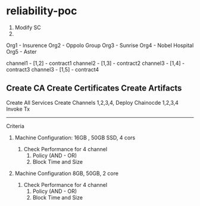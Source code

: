 # reliability-poc



1) Modify SC
2) 



Org1 - Insurence
Org2 - Oppolo Group
Org3 - Sunrise
Org4 - Nobel Hospital
Org5 - Aster


channel1 - [1,2] - contract1
channel2 - [1,3] - contract2
channel3 - [1,4] - contract3
channel3 - [1,5] - contract4


Create CA
Create Certificates
Create Artifacts
---------------------
Create All Services
Create Channels 1,2,3,4,
Deploy Chainocde 1,2,3,4
Invoke Tx

------------------------------------------------------------------------

Criteria
1) Machine Configuration: 16GB , 50GB SSD, 4 cors
    1) Check Performance for 4 channel
        1) Policy (AND - OR)
        2) Block Time and Size

2) Machine Configuration 8GB, 50GB, 2 core
     1) Check Performance for 4 channel
        1) Policy (AND - OR)
        2) Block Time and Size